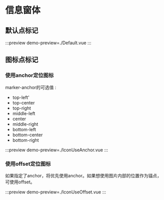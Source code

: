 # 信息窗体

## 默认点标记

:::preview
demo-preview=./Default.vue
:::

## 图标点标记

### 使用anchor定位图标
  
marker-anchor的可选值 : 
- top-left'
- top-center
- top-right
- middle-left
- center
- middle-right
- bottom-left
- bottom-center
- bottom-right

:::preview
demo-preview=./IconUseAnchor.vue
:::

### 使用offset定位图标

如果指定了anchor，将优先使用anchor。如果想使用图片内部的位置作为锚点，可使用offset。

:::preview
demo-preview=./IconUseOffset.vue
:::